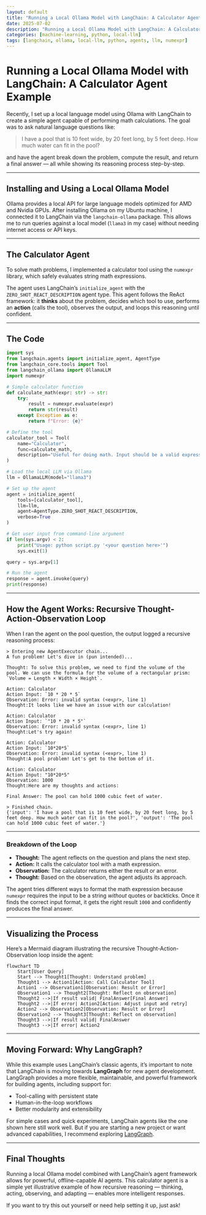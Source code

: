 ```yaml
---
layout: default
title: "Running a Local Ollama Model with LangChain: A Calculator Agent Example"
date: 2025-07-02
description: "Running a Local Ollama Model with LangChain: A Calculator Agent Example."
categories: [machine-learning, python, local-llm]
tags: [langchain, ollama, local-llm, python, agents, llm, numexpr]
---
```


# Running a Local Ollama Model with LangChain: A Calculator Agent Example

Recently, I set up a local language model using Ollama with LangChain to create a simple agent capable of performing math calculations. The goal was to ask natural language questions like:

> I have a pool that is 10 feet wide, by 20 feet long, by 5 feet deep. How much water can fit in the pool?

and have the agent break down the problem, compute the result, and return a final answer — all while showing its reasoning process step-by-step.

---

## Installing and Using a Local Ollama Model

Ollama provides a local API for large language models optimized for AMD and Nvidia GPUs. After installing Ollama on my Ubuntu machine, I connected it to LangChain via the `langchain-ollama` package. This allows me to run queries against a local model (`llama3` in my case) without needing internet access or API keys.

---

## The Calculator Agent

To solve math problems, I implemented a calculator tool using the `numexpr` library, which safely evaluates string math expressions.

The agent uses LangChain’s `initialize_agent` with the `ZERO_SHOT_REACT_DESCRIPTION` agent type. This agent follows the ReAct framework: it **thinks** about the problem, decides which tool to use, performs an **action** (calls the tool), observes the output, and loops this reasoning until confident.

---

## The Code

```python
import sys
from langchain.agents import initialize_agent, AgentType
from langchain_core.tools import Tool
from langchain_ollama import OllamaLLM
import numexpr

# Simple calculator function
def calculate_math(expr: str) -> str:
    try:
        result = numexpr.evaluate(expr)
        return str(result)
    except Exception as e:
        return f"Error: {e}"

# Define the tool
calculator_tool = Tool(
    name="Calculator",
    func=calculate_math,
    description="Useful for doing math. Input should be a valid expression like '2**10'. The input must be a string without quotes."
)

# Load the local LLM via Ollama
llm = OllamaLLM(model="llama3")

# Set up the agent
agent = initialize_agent(
    tools=[calculator_tool],
    llm=llm,
    agent=AgentType.ZERO_SHOT_REACT_DESCRIPTION,
    verbose=True
)

# Get user input from command-line argument
if len(sys.argv) < 2:
    print("Usage: python script.py '<your question here>'")
    sys.exit(1)

query = sys.argv[1]

# Run the agent
response = agent.invoke(query)
print(response)
````

---

## How the Agent Works: Recursive Thought-Action-Observation Loop

When I ran the agent on the pool question, the output logged a recursive reasoning process:

```
> Entering new AgentExecutor chain...
A fun problem! Let's dive in (pun intended)...

Thought: To solve this problem, we need to find the volume of the pool. We can use the formula for the volume of a rectangular prism: `Volume = Length × Width × Height`.

Action: Calculator
Action Input: `10 * 20 * 5`
Observation: Error: invalid syntax (<expr>, line 1)
Thought:It looks like we have an issue with our calculation!

Action: Calculator
Action Input: `"10 * 20 * 5"`
Observation: Error: invalid syntax (<expr>, line 1)
Thought:Let's try again!

Action: Calculator
Action Input: `10*20*5`
Observation: Error: invalid syntax (<expr>, line 1)
Thought:A pool problem! Let's get to the bottom of it.

Action: Calculator
Action Input: "10*20*5"
Observation: 1000
Thought:Here are my thoughts and actions:

Final Answer: The pool can hold 1000 cubic feet of water.

> Finished chain.
{'input': 'I have a pool that is 10 feet wide, by 20 feet long, by 5 feet deep. How much water can fit in the pool?', 'output': 'The pool can hold 1000 cubic feet of water.'}
```

---

### Breakdown of the Loop

* **Thought:** The agent reflects on the question and plans the next step.
* **Action:** It calls the calculator tool with a math expression.
* **Observation:** The calculator returns either the result or an error.
* **Thought:** Based on the observation, the agent adjusts its approach.

The agent tries different ways to format the math expression because `numexpr` requires the input to be a string *without* quotes or backticks. Once it finds the correct input format, it gets the right result `1000` and confidently produces the final answer.

---

## Visualizing the Process

Here’s a Mermaid diagram illustrating the recursive Thought-Action-Observation loop inside the agent:

```mermaid
flowchart TD
    Start[User Query]
    Start --> Thought1[Thought: Understand problem]
    Thought1 --> Action1[Action: Call Calculator Tool]
    Action1 --> Observation1[Observation: Result or Error]
    Observation1 --> Thought2[Thought: Reflect on observation]
    Thought2 -->|If result valid| FinalAnswer[Final Answer]
    Thought2 -->|If error| Action2[Action: Adjust input and retry]
    Action2 --> Observation2[Observation: Result or Error]
    Observation2 --> Thought3[Thought: Reflect on observation]
    Thought3 -->|If result valid| FinalAnswer
    Thought3 -->|If error| Action2
```

---

## Moving Forward: Why LangGraph?

While this example uses LangChain’s classic agents, it’s important to note that LangChain is moving towards **LangGraph** for new agent development. LangGraph provides a more flexible, maintainable, and powerful framework for building agents, including support for:

* Tool-calling with persistent state
* Human-in-the-loop workflows
* Better modularity and extensibility

For simple cases and quick experiments, LangChain agents like the one shown here still work well. But if you are starting a new project or want advanced capabilities, I recommend exploring [LangGraph](https://langchain-ai.github.io/langgraph/).

---

## Final Thoughts

Running a local Ollama model combined with LangChain’s agent framework allows for powerful, offline-capable AI agents. This calculator agent is a simple yet illustrative example of how recursive reasoning — thinking, acting, observing, and adapting — enables more intelligent responses.

If you want to try this out yourself or need help setting it up, just ask!
